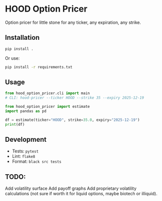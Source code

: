 # HOOD Option Pricer

Option pricer for little stone for any ticker, any expiration, any strike.

## Installation

```bash
pip install .
```

Or use:
```bash
pip install -r requirements.txt
```

## Usage

```python
from hood_option_pricer.cli import main
# CLI: hood-pricer --ticker HOOD --strike 35 --expiry 2025-12-19

from hood_option_pricer import estimate
import pandas as pd

df = estimate(ticker="HOOD", strike=35.0, expiry="2025-12-19")
print(df)
```

## Development

- Tests: `pytest`
- Lint: `flake8`
- Format: `black src tests`

## TODO:

Add volatility surface 
Add payoff graphs
Add proprietary volatility calculations (not sure if worth it for liquid options, maybe biotech or illiquid).

